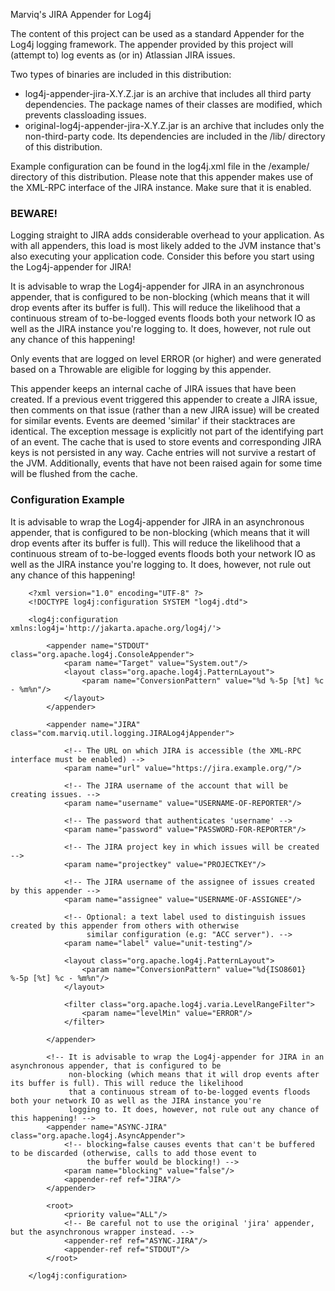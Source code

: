 Marviq's JIRA Appender for Log4j

The content of this project can be used as a standard Appender for the Log4j logging framework. The appender provided by
this project will (attempt to) log events as (or in) Atlassian JIRA issues.

Two types of binaries are included in this distribution:
 * log4j-appender-jira-X.Y.Z.jar is an archive that includes all third party dependencies. The package names of their
   classes are modified, which prevents classloading issues.
 * original-log4j-appender-jira-X.Y.Z.jar is an archive that includes only the non-third-party code. Its dependencies
   are included in the /lib/ directory of this distribution.

Example configuration can be found in the log4j.xml file in the /example/ directory of this distribution. Please note
that this appender makes use of the XML-RPC interface of the JIRA instance. Make sure that it is enabled.

### BEWARE!
Logging straight to JIRA adds considerable overhead to your application. As with all appenders, this load is most likely
added to the JVM instance that's also executing your application code. Consider this before you start using the
Log4j-appender for JIRA!

It is advisable to wrap the Log4j-appender for JIRA in an asynchronous appender, that is configured to be non-blocking
(which means that it will drop events after its buffer is full). This will reduce the likelihood that a continuous
stream of to-be-logged events floods both your network IO as well as the JIRA instance you're logging to. It does,
however, not rule out any chance of this happening!

Only events that are logged on level ERROR (or higher) and were generated based on a Throwable are eligible for
logging by this appender.

This appender keeps an internal cache of JIRA issues that have been created. If a previous event triggered this appender
to create a JIRA issue, then comments on that issue (rather than a new JIRA issue) will be created for similar events.
Events are deemed 'similar' if their stacktraces are identical. The exception message is explicitly not part of the
identifying part of an event. The cache that is used to store events and corresponding JIRA keys is not persisted in any
way. Cache entries will not survive a restart of the JVM. Additionally, events that have not been raised again for some
time will be flushed from the cache.

### Configuration Example

It is advisable to wrap the Log4j-appender for JIRA in an asynchronous appender, that is configured to be non-blocking
(which means that it will drop events after its buffer is full). This will reduce the likelihood that a continuous
stream of to-be-logged events floods both your network IO as well as the JIRA instance you're logging to. It does,
however, not rule out any chance of this happening!

```
    <?xml version="1.0" encoding="UTF-8" ?>
    <!DOCTYPE log4j:configuration SYSTEM "log4j.dtd">

    <log4j:configuration xmlns:log4j='http://jakarta.apache.org/log4j/'>

        <appender name="STDOUT" class="org.apache.log4j.ConsoleAppender">
            <param name="Target" value="System.out"/>
            <layout class="org.apache.log4j.PatternLayout">
                <param name="ConversionPattern" value="%d %-5p [%t] %c - %m%n"/>
            </layout>
        </appender>

        <appender name="JIRA" class="com.marviq.util.logging.JIRALog4jAppender">

            <!-- The URL on which JIRA is accessible (the XML-RPC interface must be enabled) -->
            <param name="url" value="https://jira.example.org/"/>

            <!-- The JIRA username of the account that will be creating issues. -->
            <param name="username" value="USERNAME-OF-REPORTER"/>

            <!-- The password that authenticates 'username' -->
            <param name="password" value="PASSWORD-FOR-REPORTER"/>

            <!-- The JIRA project key in which issues will be created -->
            <param name="projectkey" value="PROJECTKEY"/>

            <!-- The JIRA username of the assignee of issues created by this appender -->
            <param name="assignee" value="USERNAME-OF-ASSIGNEE"/>

            <!-- Optional: a text label used to distinguish issues created by this appender from others with otherwise
                 similar configuration (e.g: "ACC server"). -->
            <param name="label" value="unit-testing"/>

            <layout class="org.apache.log4j.PatternLayout">
                <param name="ConversionPattern" value="%d{ISO8601} %-5p [%t] %c - %m%n"/>
            </layout>

            <filter class="org.apache.log4j.varia.LevelRangeFilter">
                <param name="levelMin" value="ERROR"/>
            </filter>

        </appender>

        <!-- It is advisable to wrap the Log4j-appender for JIRA in an asynchronous appender, that is configured to be
             non-blocking (which means that it will drop events after its buffer is full). This will reduce the likelihood
             that a continuous stream of to-be-logged events floods both your network IO as well as the JIRA instance you're
             logging to. It does, however, not rule out any chance of this happening! -->
        <appender name="ASYNC-JIRA" class="org.apache.log4j.AsyncAppender">
            <!-- blocking=false causes events that can't be buffered to be discarded (otherwise, calls to add those event to
                 the buffer would be blocking!) -->
            <param name="blocking" value="false"/>
            <appender-ref ref="JIRA"/>
        </appender>

        <root>
            <priority value="ALL"/>
            <!-- Be careful not to use the original 'jira' appender, but the asynchronous wrapper instead. -->
            <appender-ref ref="ASYNC-JIRA"/>
            <appender-ref ref="STDOUT"/>
        </root>

    </log4j:configuration>
```
